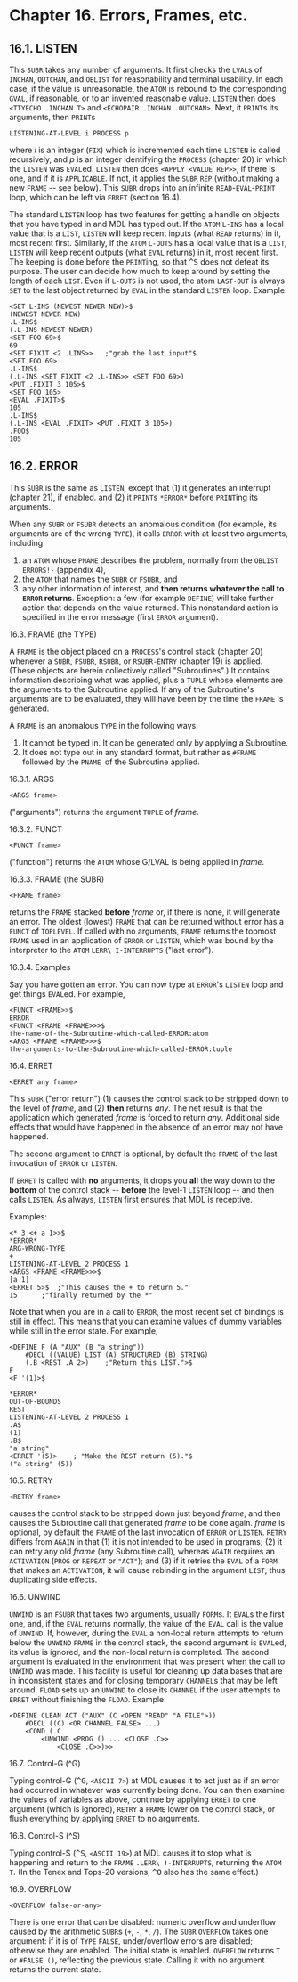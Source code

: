# Chapter 16. Errors, Frames, etc.

## 16.1. LISTEN

This `SUBR` takes any number of arguments. It first checks the `LVAL`s
of `INCHAN`, `OUTCHAN`, and `OBLIST` for reasonability and terminal
usability. In each case, if the value is unreasonable, the `ATOM` is
rebound to the corresponding `GVAL`, if reasonable, or to an invented
reasonable value. `LISTEN` then does `<TTYECHO .INCHAN T>` and
`<ECHOPAIR .INCHAN .OUTCHAN>`. Next, it `PRINT`s its arguments, then
`PRINT`s

    LISTENING-AT-LEVEL i PROCESS p

where *i* is an integer (`FIX`) which is incremented each time 
`LISTEN` is called recursively, and *p* is an integer identifying the 
`PROCESS` (chapter 20) in which the `LISTEN` was `EVAL`ed. `LISTEN` 
then does `<APPLY <VALUE REP>>`, if there is one, and if it is 
`APPLICABLE`. If not, it applies the `SUBR` `REP` (without making a 
new `FRAME` -- see below). This `SUBR` drops into an infinite 
`READ`-`EVAL`-`PRINT` loop, which can be left via `ERRET` (section 
16.4).

The standard `LISTEN` loop has two features for getting a handle on 
objects that you have typed in and MDL has typed out. If the `ATOM` 
`L-INS` has a local value that is a `LIST`, `LISTEN` will keep recent 
inputs (what `READ` returns) in it, most recent first. Similarly, if 
the `ATOM` `L-OUTS` has a local value that is a `LIST`, `LISTEN` will 
keep recent outputs (what `EVAL` returns) in it, most recent first. 
The keeping is done before the `PRINT`ing, so that <kbd>^S</kbd> does 
not defeat its purpose. The user can decide how much to keep around by 
setting the length of each `LIST`. Even if `L-OUTS` is not used, the 
atom `LAST-OUT` is always `SET` to the last object returned by `EVAL` 
in the standard `LISTEN` loop. Example:

```
<SET L-INS (NEWEST NEWER NEW)>$
(NEWEST NEWER NEW)
.L-INS$
(.L-INS NEWEST NEWER)
<SET FOO 69>$
69
<SET FIXIT <2 .LINS>>	;"grab the last input"$
<SET FOO 69>
.L-INS$
(.L-INS <SET FIXIT <2 .L-INS>> <SET FOO 69>)
<PUT .FIXIT 3 105>$
<SET FOO 105>
<EVAL .FIXIT>$
105
.L-INS$
(.L-INS <EVAL .FIXIT> <PUT .FIXIT 3 105>)
.FOO$
105
```

## 16.2. ERROR

This `SUBR` is the same as `LISTEN`, except that (1) it generates an
interrupt (chapter 21), if enabled. and (2) it `PRINT`s `*ERROR*`
before `PRINT`ing its arguments.

When any `SUBR` or `FSUBR` detects an anomalous condition (for
example, its arguments are of the wrong `TYPE`), it calls `ERROR` with
at least two arguments, including:

1. an `ATOM` whose `PNAME` describes the problem, normally from the
`OBLIST` `ERRORS!-` (appendix 4),
2. the `ATOM` that names the `SUBR` or `FSUBR`, and
3. any other information of interest, and **then returns whatever the
call to `ERROR` returns**. Exception: a few (for example `DEFINE`)
will take further action that depends on the value returned. This
nonstandard action is specified in the error message (first `ERROR`
argument).

16.3. FRAME (the TYPE)

A `FRAME` is the object placed on a `PROCESS`'s control stack (chapter
20) whenever a `SUBR`, `FSUBR`, `RSUBR`, or `RSUBR-ENTRY` (chapter 19)
is applied. (These objects are herein collectively called
"Subroutines".) It contains information describing what was applied,
plus a `TUPLE` whose elements are the arguments to the Subroutine
applied. If any of the Subroutine's arguments are to be evaluated,
they will have been by the time the `FRAME` is generated.

A `FRAME` is an anomalous `TYPE` in the following ways:

1. It cannot be typed in. It can be generated only by applying a
Subroutine.
2. It does not type out in any standard format, but rather as `#FRAME`
followed by the `PNAME `of the Subroutine applied.

16.3.1. ARGS

    <ARGS frame>

("arguments") returns the argument `TUPLE` of *frame*.

16.3.2. FUNCT

    <FUNCT frame>

("function"} returns the `ATOM` whose G/LVAL is being applied in 
*frame*.

16.3.3. FRAME (the SUBR)

    <FRAME frame>

returns the `FRAME` stacked **before** *frame* or, if there is none,
it will generate an error. The oldest (lowest) `FRAME` that can be
returned without error has a `FUNCT` of `TOPLEVEL`. If called with no
arguments, `FRAME` returns the topmost `FRAME` used in an application
of `ERROR` or `LISTEN`, which was bound by the interpreter to the
`ATOM` `LERR\ I-INTERRUPTS` ("last error").

16.3.4. Examples

Say you have gotten an error. You can now type at `ERROR`'s `LISTEN`
loop and get things `EVAL`ed. For example,

```
<FUNCT <FRAME>>$
ERROR
<FUNCT <FRAME <FRAME>>>$
the-name-of-the-Subroutine-which-called-ERROR:atom
<ARGS <FRAME <FRAME>>>$
the-arguments-to-the-Subroutine-which-called-ERROR:tuple
```

16.4. ERRET

    <ERRET any frame>

This `SUBR` ("error return") (1) causes the control stack to be
stripped down to the level of *frame*, and (2) **then** returns *any*.
The net result is that the application which generated *frame* is
forced to return *any*. Additional side effects that would have
happened in the absence of an error may not have happened.

The second argument to `ERRET` is optional, by default the `FRAME` of
the last invocation of `ERROR` or `LISTEN`.

If `ERRET` is called with **no** arguments, it drops you **all** the
way down to the **bottom** of the control stack -- **before** the
level-1 `LISTEN` loop -- and then calls `LISTEN`. As always, `LISTEN`
first ensures that MDL is receptive.

Examples:

```
<* 3 <+ a 1>>$
*ERROR*
ARG-WRONG-TYPE
+
LISTENING-AT-LEVEL 2 PROCESS 1
<ARGS <FRAME <FRAME>>>$
[a 1]
<ERRET 5>$	;"This causes the + to return 5."
15		;"finally returned by the *"
```

Note that when you are in a call to `ERROR`, the most recent set of
bindings is still in effect. This means that you can examine values of
dummy variables while still in the error state. For example,

```
<DEFINE F (A "AUX" (B "a string"))
	#DECL ((VALUE) LIST (A) STRUCTURED (B) STRING)
	(.B <REST .A 2>)	;"Return this LIST.">$
F
<F '(1)>$

*ERROR*
OUT-OF-BOUNDS
REST
LISTENING-AT-LEVEL 2 PROCESS 1
.A$
(1)
.B$
"a string"
<ERRET '(5)>	; "Make the REST return (5)."$
("a string" (5))
```

16.5. RETRY

    <RETRY frame>

causes the control stack to be stripped down just beyond *frame*, and 
then causes the Subroutine call that generated *frame* to be done 
again. *frame* is optional, by default the `FRAME` of the last 
invocation of `ERROR` or `LISTEN`. `RETRY` differs from `AGAIN` in 
that (1) it is not intended to be used in programs; (2) it can retry 
any old *frame* (any Subroutine call), whereas `AGAIN` requires an 
`ACTIVATION` (`PROG` or `REPEAT` or `"ACT"`); and (3) if it retries 
the `EVAL` of a `FORM` that makes an `ACTIVATION`, it will cause 
rebinding in the argument `LIST`, thus duplicating side effects.

16.6. UNWIND

`UNWIND` is an `FSUBR` that takes two arguments, usually `FORM`s. It 
`EVAL`s the first one, and, if the `EVAL` returns normally, the value 
of the `EVAL` call is the value of `UNWIND`. If, however, during the 
`EVAL` a non-local return attempts to return below the `UNWIND` 
`FRAME` in the control stack, the second argument is `EVAL`ed, its 
value is ignored, and the non-local return is completed. The second 
argument is evaluated in the environment that was present when the 
call to `UNWIND` was made. This facility is useful for cleaning up 
data bases that are in inconsistent states and for closing temporary 
`CHANNEL`s that may be left around. `FLOAD` sets up an `UNWIND` to 
close its `CHANNEL` if the user attempts to `ERRET` without finishing 
the `FLOAD`. Example:

```
<DEFINE CLEAN ACT ("AUX" (C <OPEN "READ" "A FILE">))
	#DECL ((C) <OR CHANNEL FALSE> ...)
	<COND (.C
		<UNWIND <PROG () ... <CLOSE .C>>
			<CLOSE .C>>)>>
```

16.7. Control-G (^G)

Typing control-G (<kbd>^G</kbd>, `<ASCII 7>`) at MDL causes it to act 
just as if an error had occurred in whatever was currently being done. 
You can then examine the values of variables as above, continue by 
applying `ERRET` to one argument (which is ignored), `RETRY` a `FRAME` 
lower on the control stack, or flush everything by applying `ERRET` to 
no arguments.

16.8. Control-S (^S)

Typing control-S (<kbd>^S</kbd>, `<ASCII 19>`) at MDL causes it to stop
what is happening and return to the `FRAME` `.LERR\ !-INTERRUPTS`, 
returning the `ATOM` `T`. (In the Tenex and Tops-20 versions, 
<kbd>^O</kbd> also has the same effect.)

16.9. OVERFLOW

    <OVERFLOW false-or-any>

There is one error that can be disabled: numeric overflow and
underflow caused by the arithmetic `SUBR`s (`+`, `-`, `*`, `/`). The
`SUBR` `OVERFLOW` takes one argument: if it is of `TYPE` `FALSE`,
under/overflow errors are disabled; otherwise they are enabled. The
initial state is enabled. `OVERFLOW` returns `T` or `#FALSE ()`,
reflecting the previous state. Calling it with no argument returns the
current state.
